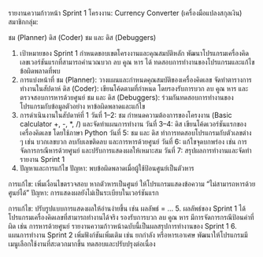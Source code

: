 รายงานความก้าวหน้า Sprint 1
โครงงาน: Currency Converter  (เครื่องมือแปลงสกุลเงิน) สมาชิกกลุ่ม:

ชม (Planner)
ดิส (Coder)
ชม และ ดิส (Debuggers)
1. เป้าหมายของ Sprint 1
กำหนดขอบเขตโครงงานและคุณสมบัติหลัก
พัฒนาโปรแกรมเครื่องคิดเลขเวอร์ชันแรกที่สามารถคำนวณบวก ลบ คูณ หาร ได้
ทดสอบการทำงานของโปรแกรมและแก้ไขข้อผิดพลาดที่พบ
2. การแบ่งหน้าที่
ชม (Planner): วางแผนและกำหนดคุณสมบัติของเครื่องคิดเลข จัดทำตารางการทำงานในสัปดาห์
ดิส (Coder): เขียนโค้ดตามที่กำหนด โดยรองรับการบวก ลบ คูณ หาร และตรวจสอบการหารด้วยศูนย์
ชม และ ดิส (Debuggers): ร่วมกันทดสอบการทำงานของโปรแกรมกับข้อมูลตัวอย่าง หาข้อผิดพลาดและแก้ไข
3. การดำเนินงานในสัปดาห์ที่ 1
วันที่ 1–2: ชม กำหนดความต้องการของโครงงาน (Basic calculator +, -, *, /) และจัดทำแผนการทำงาน
วันที่ 3–4: ดิส เขียนโค้ดเวอร์ชันแรกของเครื่องคิดเลข โดยใช้ภาษา Python
วันที่ 5: ชม และ ดิส ทำการทดสอบโปรแกรมกับตัวเลขต่าง ๆ เช่น บวกเลขบวก ลบกับเลขติดลบ และการหารด้วยศูนย์
วันที่ 6: แก้ไขจุดบกพร่อง เช่น การจัดการกรณีหารด้วยศูนย์ และปรับการแสดงผลให้เหมาะสม
วันที่ 7: สรุปผลการทำงานและจัดทำรายงาน Sprint 1
4. ปัญหาและการแก้ไข
ปัญหา: พบข้อผิดพลาดเมื่อผู้ใช้ป้อนศูนย์เป็นตัวหาร

การแก้ไข: เพิ่มเงื่อนไขตรวจสอบ หากตัวหารเป็นศูนย์ ให้โปรแกรมแสดงข้อความ “ไม่สามารถหารด้วยศูนย์ได้”
ปัญหา: การแสดงผลยังไม่เป็นระเบียบในเวอร์ชันแรก

การแก้ไข: ปรับรูปแบบการแสดงผลให้อ่านง่ายขึ้น เช่น ผลลัพธ์ = …
5. ผลลัพธ์ของ Sprint 1
ได้โปรแกรมเครื่องคิดเลขที่สามารถทำงานได้จริง รองรับการบวก ลบ คูณ หาร
มีการจัดการกรณีป้อนค่าที่ผิด เช่น การหารด้วยศูนย์
รายงานความก้าวหน้าฉบับนี้เป็นผลสรุปการทำงานของ Sprint 1
6. แผนการทำงาน Sprint 2
เพิ่มฟังก์ชันเพิ่มเติม เช่น ยกกำลัง หรือหารเอาเศษ
พัฒนาให้โปรแกรมมีเมนูเลือกใช้งานที่สะดวกมากขึ้น
ทดสอบและปรับปรุงต่อเนื่อง
